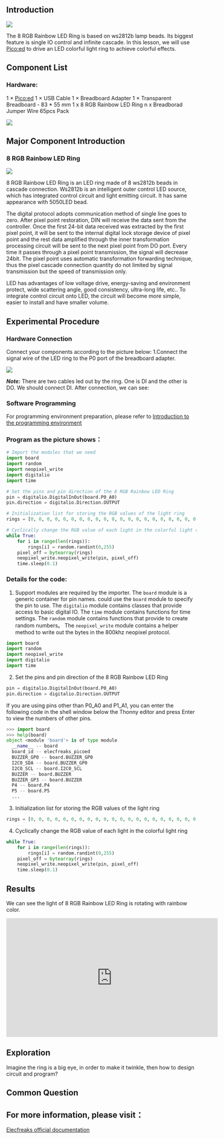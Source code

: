 ## Introduction

![](./images/case1101.png)

The 8 RGB Rainbow LED Ring is based on ws2812b lamp beads. Its biggest feature is single IO control and infinite cascade. In this lesson, we will use [Pico:ed](https://www.elecfreaks.com/elecfreaks-pico-ed-v2.html) to drive an LED colorful light ring to achieve colorful effects.
## Component List

### Hardware:

1 × [Pico:ed](https://www.elecfreaks.com/elecfreaks-pico-ed-v2.html)
1 × USB Cable
1 × Breadboard Adapter
1 × Transparent Breadboard - 83 * 55 mm
1 x 8 RGB Rainbow LED Ring
n x Breadborad Jumper Wire 65pcs Pack



![](./images/starter-kit01.png)



## Major Component Introduction

### **8 RGB Rainbow LED Ring**

![](./images/case1102.png)

8 RGB Rainbow LED Ring is an LED ring made of 8 ws2812b beads in cascade connection. Ws2812b is an intelligent outer control LED source, which has integrated control circuit and light emitting circuit. It has same appearance with 5050LED bead.

The digital protocol adopts communication method of single line goes to zero. After pixel point restoration, DIN will receive the data sent from the controller. Once the first 24-bit data received was extracted by the first pixel point, it will be sent to the internal digital lock storage device of pixel point and the rest data amplified through the inner transformation processing circuit will be sent to the next pixel point from DO port. Every time it passes through a pixel point transmission, the signal will decrease 24bit. The pixel point uses automatic transformation forwarding technique, thus the pixel cascade connection quantity do not limited by signal transmission but the speed of transmission only.

LED has advantages of low voltage drive, energy-saving and environment protect, wide scattering angle, good consistency, ultra-long life, etc.. To integrate control circuit onto LED, the circuit will become more simple, easier to install and have smaller volume.

## Experimental Procedure

### Hardware Connection

Connect your components according to the picture below:
1.Connect the signal wire of the LED ring to the P0 port of the breadboard adapter.

![](./images/case11.png)

***Note:*** There are two cables led out by the ring. One is DI and the other is DO. We should connect DI. After connection, we can see:

### Software Programming

For programming environment preparation, please refer to [Introduction to the programming environment](https://www.yuque.com/elecfreaks-learn/picoed/er7nuh)
### Program as the picture shows：
```python
# Import the modules that we need
import board
import random
import neopixel_write
import digitalio
import time

# Set the pins and pin direction of the 8 RGB Rainbow LED Ring
pin = digitalio.DigitalInOut(board.P0_A0)
pin.direction = digitalio.Direction.OUTPUT

# Initialization list for storing the RGB values of the light ring
rings = [0, 0, 0, 0, 0, 0, 0, 0, 0, 0, 0, 0, 0, 0, 0, 0, 0, 0, 0, 0, 0, 0, 0, 0]

# Cyclically change the RGB value of each light in the colorful light ring
while True:
    for i in range(len(rings)):
        rings[i] = random.randint(0,255)
    pixel_off = bytearray(rings)
    neopixel_write.neopixel_write(pin, pixel_off)
    time.sleep(0.1)
```
### Details for the code:

1. Support modules are required by the importer. The `board` module is a generic container for pin names. could use the `board` module to specify the pin to use. The `digitalio` module contains classes that provide access to basic digital IO. The `time` module contains functions for time settings. The `random` module contains functions that provide to create random numbers。 The `neopixel_write`  module contains a helper method to write out the bytes in the 800khz neopixel protocol.
```python
import board
import random
import neopixel_write
import digitalio
import time
```

2. Set the pins and pin direction of the 8 RGB Rainbow LED Ring
```python
pin = digitalio.DigitalInOut(board.P0_A0)
pin.direction = digitalio.Direction.OUTPUT
```
If you are using pins other than P0_A0 and P1_A1, you can enter the following code in the shell window below the Thonny editor and press Enter to view the numbers of other pins.
```python
>>> import board
>>> help(board)
object <module 'board'> is of type module
  __name__ -- board
  board_id -- elecfreaks_picoed
  BUZZER_GP0 -- board.BUZZER_GP0
  I2C0_SDA -- board.BUZZER_GP0
  I2C0_SCL -- board.I2C0_SCL
  BUZZER -- board.BUZZER
  BUZZER_GP3 -- board.BUZZER
  P4 -- board.P4
  P5 -- board.P5
  ...
```

3. Initialization list for storing the RGB values of the light ring
```python
rings = [0, 0, 0, 0, 0, 0, 0, 0, 0, 0, 0, 0, 0, 0, 0, 0, 0, 0, 0, 0, 0, 0, 0, 0]
```

4. Cyclically change the RGB value of each light in the colorful light ring
```python
while True:
    for i in range(len(rings)):
        rings[i] = random.randint(0,255)
    pixel_off = bytearray(rings)
    neopixel_write.neopixel_write(pin, pixel_off)
    time.sleep(0.1)
```
## Results
We can see the light of 8 RGB Rainbow LED Ring is rotating with rainbow color.

<iframe width="560" height="315" src="https://www.youtube.com/embed/ZtwXSmmrIdQ" title="YouTube video player" frameborder="0" allow="accelerometer; autoplay; clipboard-write; encrypted-media; gyroscope; picture-in-picture" allowfullscreen></iframe>

## Exploration

Imagine the ring is a big eye, in order to make it twinkle, then how to design circuit and program?
## Common Question
## For more information, please visit：
[Elecfreaks official documentation](https://www.elecfreaks.com/learn-en/)
